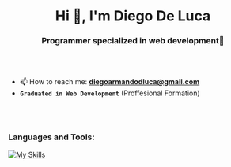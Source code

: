 <h1 align="center">Hi 👋, I'm Diego De Luca</h1>
<h3 align="center">Programmer specialized in web development🌟</h3>

<br>

<br>

- 📫 How to reach me: **diegoarmandodluca@gmail.com**
- <strong><code>Graduated in Web Development</code></strong> (Proffesional Formation) 
<br>

<br>

<h3 align="left">Languages and Tools:</h3>

[![My Skills](https://skillicons.dev/icons?i=react,js,java,c,cs,php,tailwind,laravel,mysql,roblox&perline=4)](https://skillicons.dev)
